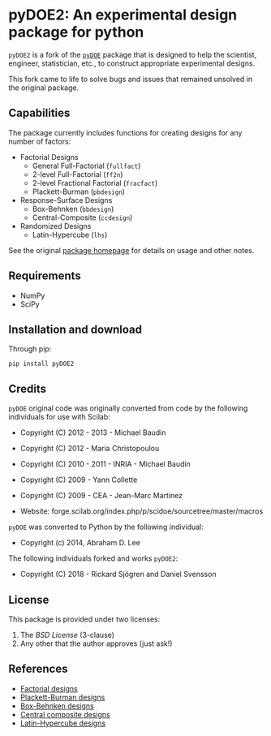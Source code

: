 pyDOE2: An experimental design package for python
=====================================================

`pyDOE2` is a fork of the [`pyDOE`](https://github.com/tisimst/pyDOE) package 
that is designed to help the scientist, engineer, statistician, etc., to 
construct appropriate experimental designs.

This fork came to life to solve bugs and issues that remained unsolved in the
original package.

Capabilities
------------

The package currently includes functions for creating designs for any 
number of factors:

- Factorial Designs
    - General Full-Factorial (``fullfact``)
    - 2-level Full-Factorial (``ff2n``)
    - 2-level Fractional Factorial (``fracfact``)
    - Plackett-Burman (``pbdesign``)
- Response-Surface Designs 
    - Box-Behnken (``bbdesign``)
    - Central-Composite (``ccdesign``)
- Randomized Designs
    - Latin-Hypercube (``lhs``)
  
See the original [package homepage](http://pythonhosted.org/pyDOE) for details 
on usage and other notes.

Requirements
------------

- NumPy
- SciPy

Installation and download
-------------------------

Through pip:

```
pip install pyDOE2
```


Credits
-------

`pyDOE` original code was originally converted from code by the following 
individuals for use with Scilab:
    
- Copyright (C) 2012 - 2013 - Michael Baudin
- Copyright (C) 2012 - Maria Christopoulou
- Copyright (C) 2010 - 2011 - INRIA - Michael Baudin
- Copyright (C) 2009 - Yann Collette
- Copyright (C) 2009 - CEA - Jean-Marc Martinez

- Website: forge.scilab.org/index.php/p/scidoe/sourcetree/master/macros

`pyDOE` was converted to Python by the following individual:

- Copyright (c) 2014, Abraham D. Lee

The following individuals forked and works `pyDOE2`:

- Copyright (C) 2018 - Rickard Sjögren and Daniel Svensson


License
-------

This package is provided under two licenses:

1. The *BSD License* (3-clause)
2. Any other that the author approves (just ask!)

References
----------

- [Factorial designs](http://en.wikipedia.org/wiki/Factorial_experiment)
- [Plackett-Burman designs](http://en.wikipedia.org/wiki/Plackett-Burman_design)
- [Box-Behnken designs](http://en.wikipedia.org/wiki/Box-Behnken_design)
- [Central composite designs](http://en.wikipedia.org/wiki/Central_composite_design)
- [Latin-Hypercube designs](http://en.wikipedia.org/wiki/Latin_hypercube_sampling)
